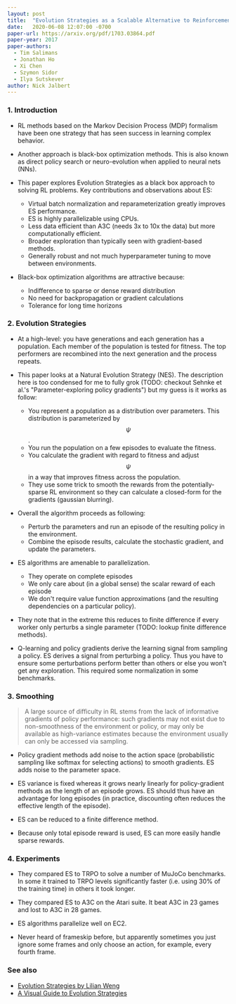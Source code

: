 ```yaml
---
layout: post
title:  "Evolution Strategies as a Scalable Alternative to Reinforcement Learning"
date:   2020-06-08 12:07:00 -0700
paper-url: https://arxiv.org/pdf/1703.03864.pdf
paper-year: 2017
paper-authors:
  - Tim Salimans
  - Jonathan Ho
  - Xi Chen
  - Szymon Sidor
  - Ilya Sutskever
author: Nick Jalbert
---
```


### 1. Introduction

* RL methods based on the Markov Decision Process (MDP) formalism have been one
  strategy that has seen success in learning complex behavior.

* Another approach is black-box optimization methods. This is also known as
  direct policy search or neuro-evolution when applied to neural nets (NNs).

* This paper explores Evolution Strategies as a black box approach to solving
  RL problems.  Key contributions and observations about ES:
  * Virtual batch normalization and reparameterization greatly improves ES
    performance.
  * ES is highly parallelizable using CPUs.
  * Less data efficient than A3C (needs 3x to 10x the data) but more
    computationally efficient.
  * Broader exploration than typically seen with gradient-based methods.
  * Generally robust and not much hyperparameter tuning to move between
    environments.

* Black-box optimization algorithms are attractive because:
  * Indifference to sparse or dense reward distribution
  * No need for backpropagation or gradient calculations
  * Tolerance for long time horizons

### 2. Evolution Strategies

* At a high-level: you have generations and each generation has a population.
  Each member of the population is tested for fitness.  The top performers are
  recombined into the next generation and the process repeats.

* This paper looks at a Natural Evolution Strategy (NES).  The description here
  is too condensed for me to fully grok (TODO: checkout Sehnke et al.'s
  "Parameter-exploring policy gradients") but my guess is it works as follow:
  * You represent a population as a distribution over parameters.  This
    distribution is parameterized by $$\psi$$.
  * You run the population on a few episodes to evaluate the fitness.
  * You calculate the gradient with regard to fitness and adjust $$\psi$$ in a
    way that improves fitness across the population.
  * They use some trick to smooth the rewards from the potentially-sparse RL
    environment so they can calculate a closed-form for the gradients (gaussian
    blurring).

* Overall the algorithm proceeds as following:
  * Perturb the parameters and run an episode of the resulting policy in the
    environment.
  * Combine the episode results, calculate the stochastic gradient, and update
    the parameters.

* ES algorithms are amenable to parallelization.
  * They operate on complete episodes
  * We only care about (in a global sense) the scalar reward of each episode
  * We don't require value function approximations (and the resulting
    dependencies on a particular policy).

* They note that in the extreme this reduces to finite difference if every
  worker only perturbs a single parameter (TODO: lookup finite difference
  methods).

* Q-learning and policy gradients derive the learning signal from sampling a
  policy. ES derives a signal from perturbing a policy.  Thus you have to
  ensure some perturbations perform better than others or else you won't get
  any exploration.  This required some normalization in some benchmarks.

### 3. Smoothing

>  A large source of difficulty in RL stems from the lack of informative
>  gradients of policy performance: such gradients may not exist due to
>  non-smoothness of the environment or policy, or may only be available as
>  high-variance estimates because the environment usually can only be accessed
>  via sampling.

* Policy gradient methods add noise to the action space (probabilistic sampling
  like softmax for selecting actions) to smooth gradients.  ES adds noise to
  the parameter space.

* ES variance is fixed whereas it grows nearly linearly for policy-gradient
  methods as the length of an episode grows.  ES should thus have an advantage
  for long episodes (in practice, discounting often reduces the effective
  length of the episode).

* ES can be reduced to a finite difference method.

* Because only total episode reward is used, ES can more easily handle sparse
  rewards.

### 4. Experiments

* They compared ES to TRPO to solve a number of MuJoCo benchmarks.  In some it
  trained to TRPO levels significantly faster (i.e. using 30% of the training
  time) in others it took longer.

* They compared ES to A3C on the Atari suite. It beat A3C in 23 games and lost
  to A3C in 28 games.

* ES algorithms parallelize well on EC2.

* Never heard of frameskip before, but apparently sometimes you just ignore
  some frames and only choose an action, for example, every fourth frame.


### See also

* [Evolution Strategies by Lilian Weng](https://lilianweng.github.io/lil-log/2019/09/05/evolution-strategies.html)
* [A Visual Guide to Evolution Strategies](https://blog.otoro.net/2017/10/29/visual-evolution-strategies/)
